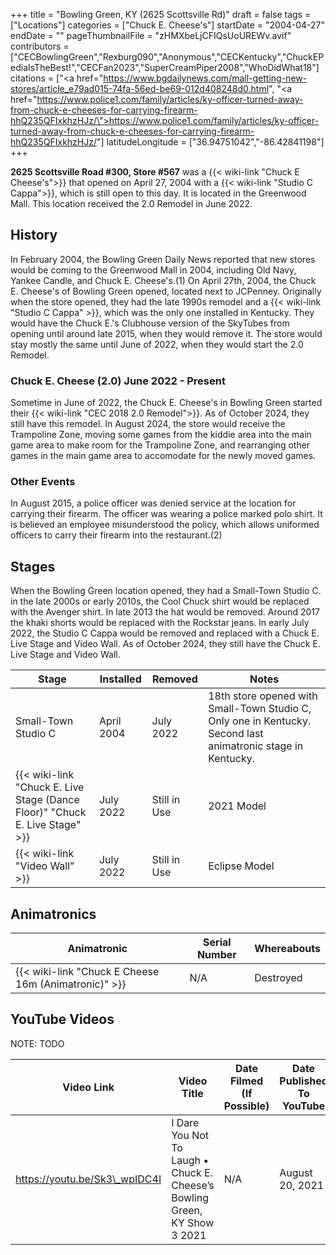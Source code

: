 +++
title = "Bowling Green, KY (2625 Scottsville Rd)"
draft = false
tags = ["Locations"]
categories = ["Chuck E. Cheese's"]
startDate = "2004-04-27"
endDate = ""
pageThumbnailFile = "zHMXbeLjCFIQsUoUREWv.avif"
contributors = ["CECBowlingGreen","Rexburg090","Anonymous","CECKentucky","ChuckEPediaIsTheBest!","CECFan2023","SuperCreamPiper2008","WhoDidWhat18"]
citations = ["<a href=\"https://www.bgdailynews.com/mall-getting-new-stores/article_e79ad015-74fa-56ed-be69-012d408248d0.html</a>", "<a href=\"https://www.police1.com/family/articles/ky-officer-turned-away-from-chuck-e-cheeses-for-carrying-firearm-hhQ235QFIxkhzHJz/\">https://www.police1.com/family/articles/ky-officer-turned-away-from-chuck-e-cheeses-for-carrying-firearm-hhQ235QFIxkhzHJz/</a>"]
latitudeLongitude = ["36.94751042","-86.42841198"]
+++

**2625 Scottsville Road #300, Store #567** was a {{< wiki-link "Chuck E Cheese's">}} that opened on April 27, 2004 with a {{< wiki-link "Studio C Cappa">}}, which is still open to this day. It is located in the Greenwood Mall. This location received the 2.0 Remodel in June 2022.

## History

In February 2004, the Bowling Green Daily News reported that new stores would be coming to the Greenwood Mall in 2004, including Old Navy, Yankee Candle, and Chuck E. Cheese's.(1) On April 27th, 2004, the Chuck E. Cheese's of Bowling Green opened, located next to JCPenney. Originally when the store opened, they had the late 1990s remodel and a {{< wiki-link "Studio C Cappa" >}}, which was the only one installed in Kentucky. They would have the Chuck E.'s Clubhouse version of the SkyTubes from opening until around late 2015, when they would remove it. The store would stay mostly the same until June of 2022, when they would start the 2.0 Remodel.

### Chuck E. Cheese (2.0) June 2022 - Present

Sometime in June of 2022, the Chuck E. Cheese's in Bowling Green started their {{< wiki-link "CEC 2018 2.0 Remodel">}}. As of October 2024, they still have this remodel. In August 2024, the store would receive the Trampoline Zone, moving some games from the kiddie area into the main game area to make room for the Trampoline Zone, and rearranging other games in the main game area to accomodate for the newly moved games.

### Other Events

In August 2015, a police officer was denied service at the location for carrying their firearm. The officer was wearing a police marked polo shirt. It is believed an employee misunderstood the policy, which allows uniformed officers to carry their firearm into the restaurant.(2)

## Stages

When the Bowling Green location opened, they had a Small-Town Studio C. in the late 2000s or early 2010s, the Cool Chuck shirt would be replaced with the Avenger shirt. In late 2013 the hat would be removed. Around 2017 the khaki shorts would be replaced with the Rockstar jeans. In early July 2022, the Studio C Cappa would be removed and replaced with a Chuck E. Live Stage and Video Wall. As of October 2024, they still have the Chuck E. Live Stage and Video Wall.

| Stage                                                                             | Installed  | Removed      | Notes                                                                                                        |
|-----------------------------------------------------------------------------------|------------|--------------|--------------------------------------------------------------------------------------------------------------|
| Small-Town Studio C                                                               | April 2004 | July 2022    | 18th store opened with Small-Town Studio C, Only one in Kentucky. Second last animatronic stage in Kentucky. |
| {{< wiki-link "Chuck E. Live Stage (Dance Floor)" "Chuck E. Live Stage" >}} | July 2022  | Still in Use | 2021 Model                                                                                                   |
| {{< wiki-link "Video Wall" >}}                                              | July 2022  | Still in Use | Eclipse Model                                                                                                |

## Animatronics

| Animatronic                                                | Serial Number | Whereabouts |
|------------------------------------------------------------|---------------|-------------|
| {{< wiki-link "Chuck E Cheese 16m (Animatronic)" >}} | N/A           | Destroyed   |

## YouTube Videos

NOTE: TODO

| Video Link                    | Video Title                                                               | Date Filmed (If Possible) | Date Published To YouTube | Original Poster |
|-------------------------------|---------------------------------------------------------------------------|---------------------------|---------------------------|-----------------|
| https://youtu.be/Sk3\_wpIDC4I | I Dare You Not To Laugh • Chuck E. Cheese’s Bowling Green, KY Show 3 2021 | N/A                       | August 20, 2021           | Chatty Chuck E! |